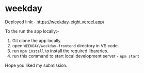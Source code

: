 # weekday

Deployed link:- https://weekday-eight.vercel.app/

To the run the app locally:- 

1. Git clone the app locally.
2. open `WEEKDAY/weekday-frontend` directory in VS code.
3. run `npm install` to install the required libararies.
3. run this command to start local development server - `npm start` 

Hope you liked my submission.
